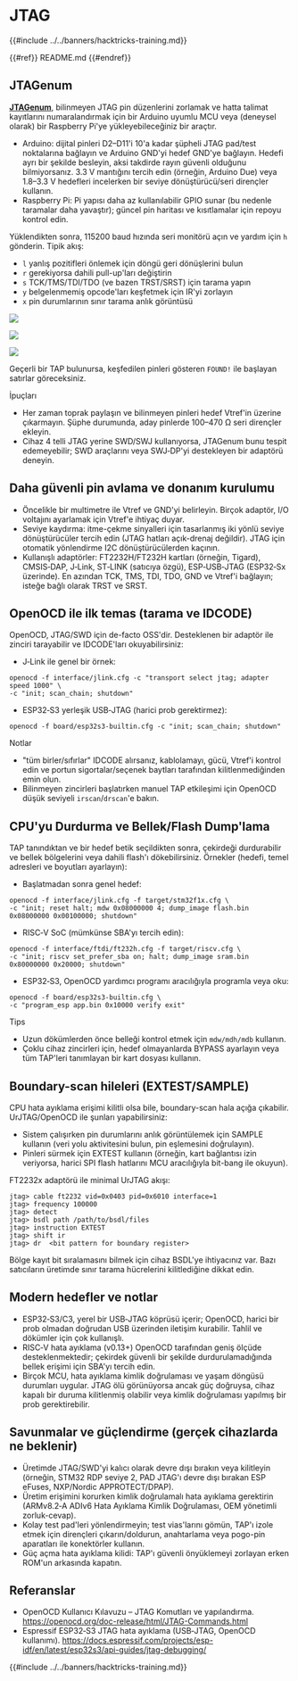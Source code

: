 # JTAG

{{#include ../../banners/hacktricks-training.md}}

{{#ref}}
README.md
{{#endref}}

## JTAGenum

[**JTAGenum**](https://github.com/cyphunk/JTAGenum), bilinmeyen JTAG pin düzenlerini zorlamak ve hatta talimat kayıtlarını numaralandırmak için bir Arduino uyumlu MCU veya (deneysel olarak) bir Raspberry Pi'ye yükleyebileceğiniz bir araçtır.

- Arduino: dijital pinleri D2–D11'i 10'a kadar şüpheli JTAG pad/test noktalarına bağlayın ve Arduino GND'yi hedef GND'ye bağlayın. Hedefi ayrı bir şekilde besleyin, aksi takdirde rayın güvenli olduğunu bilmiyorsanız. 3.3 V mantığını tercih edin (örneğin, Arduino Due) veya 1.8–3.3 V hedefleri incelerken bir seviye dönüştürücü/seri dirençler kullanın.
- Raspberry Pi: Pi yapısı daha az kullanılabilir GPIO sunar (bu nedenle taramalar daha yavaştır); güncel pin haritası ve kısıtlamalar için repoyu kontrol edin.

Yüklendikten sonra, 115200 baud hızında seri monitörü açın ve yardım için `h` gönderin. Tipik akış:

- `l` yanlış pozitifleri önlemek için döngü geri dönüşlerini bulun
- `r` gerekiyorsa dahili pull-up'ları değiştirin
- `s` TCK/TMS/TDI/TDO (ve bazen TRST/SRST) için tarama yapın
- `y` belgelenmemiş opcode'ları keşfetmek için IR'yi zorlayın
- `x` pin durumlarının sınır tarama anlık görüntüsü

![](<../../images/image (939).png>)

![](<../../images/image (578).png>)

![](<../../images/image (774).png>)

Geçerli bir TAP bulunursa, keşfedilen pinleri gösteren `FOUND!` ile başlayan satırlar göreceksiniz.

İpuçları
- Her zaman toprak paylaşın ve bilinmeyen pinleri hedef Vtref'in üzerine çıkarmayın. Şüphe durumunda, aday pinlerde 100–470 Ω seri dirençler ekleyin.
- Cihaz 4 telli JTAG yerine SWD/SWJ kullanıyorsa, JTAGenum bunu tespit edemeyebilir; SWD araçlarını veya SWJ‑DP'yi destekleyen bir adaptörü deneyin.

## Daha güvenli pin avlama ve donanım kurulumu

- Öncelikle bir multimetre ile Vtref ve GND'yi belirleyin. Birçok adaptör, I/O voltajını ayarlamak için Vtref'e ihtiyaç duyar.
- Seviye kaydırma: itme-çekme sinyalleri için tasarlanmış iki yönlü seviye dönüştürücüler tercih edin (JTAG hatları açık-drenaj değildir). JTAG için otomatik yönlendirme I2C dönüştürücülerden kaçının.
- Kullanışlı adaptörler: FT2232H/FT232H kartları (örneğin, Tigard), CMSIS‑DAP, J‑Link, ST‑LINK (satıcıya özgü), ESP‑USB‑JTAG (ESP32‑Sx üzerinde). En azından TCK, TMS, TDI, TDO, GND ve Vtref'i bağlayın; isteğe bağlı olarak TRST ve SRST.

## OpenOCD ile ilk temas (tarama ve IDCODE)

OpenOCD, JTAG/SWD için de-facto OSS'dir. Desteklenen bir adaptör ile zinciri tarayabilir ve IDCODE'ları okuyabilirsiniz:

- J‑Link ile genel bir örnek:
```
openocd -f interface/jlink.cfg -c "transport select jtag; adapter speed 1000" \
-c "init; scan_chain; shutdown"
```
- ESP32‑S3 yerleşik USB‑JTAG (harici prob gerektirmez):
```
openocd -f board/esp32s3-builtin.cfg -c "init; scan_chain; shutdown"
```
Notlar
- "tüm birler/sıfırlar" IDCODE alırsanız, kablolamayı, gücü, Vtref'i kontrol edin ve portun sigortalar/seçenek baytları tarafından kilitlenmediğinden emin olun.
- Bilinmeyen zincirleri başlatırken manuel TAP etkileşimi için OpenOCD düşük seviyeli `irscan`/`drscan`'e bakın.

## CPU'yu Durdurma ve Bellek/Flash Dump'lama

TAP tanındıktan ve bir hedef betik seçildikten sonra, çekirdeği durdurabilir ve bellek bölgelerini veya dahili flash'ı dökebilirsiniz. Örnekler (hedefi, temel adresleri ve boyutları ayarlayın):

- Başlatmadan sonra genel hedef:
```
openocd -f interface/jlink.cfg -f target/stm32f1x.cfg \
-c "init; reset halt; mdw 0x08000000 4; dump_image flash.bin 0x08000000 0x00100000; shutdown"
```
- RISC‑V SoC (mümkünse SBA'yı tercih edin):
```
openocd -f interface/ftdi/ft232h.cfg -f target/riscv.cfg \
-c "init; riscv set_prefer_sba on; halt; dump_image sram.bin 0x80000000 0x20000; shutdown"
```
- ESP32‑S3, OpenOCD yardımcı programı aracılığıyla programla veya oku:
```
openocd -f board/esp32s3-builtin.cfg \
-c "program_esp app.bin 0x10000 verify exit"
```
Tips
- Uzun dökümlerden önce belleği kontrol etmek için `mdw/mdh/mdb` kullanın.
- Çoklu cihaz zincirleri için, hedef olmayanlarda BYPASS ayarlayın veya tüm TAP'leri tanımlayan bir kart dosyası kullanın.

## Boundary-scan hileleri (EXTEST/SAMPLE)

CPU hata ayıklama erişimi kilitli olsa bile, boundary-scan hala açığa çıkabilir. UrJTAG/OpenOCD ile şunları yapabilirsiniz:
- Sistem çalışırken pin durumlarını anlık görüntülemek için SAMPLE kullanın (veri yolu aktivitesini bulun, pin eşlemesini doğrulayın).
- Pinleri sürmek için EXTEST kullanın (örneğin, kart bağlantısı izin veriyorsa, harici SPI flash hatlarını MCU aracılığıyla bit-bang ile okuyun).

FT2232x adaptörü ile minimal UrJTAG akışı:
```
jtag> cable ft2232 vid=0x0403 pid=0x6010 interface=1
jtag> frequency 100000
jtag> detect
jtag> bsdl path /path/to/bsdl/files
jtag> instruction EXTEST
jtag> shift ir
jtag> dr  <bit pattern for boundary register>
```
Bölge kayıt bit sıralamasını bilmek için cihaz BSDL'ye ihtiyacınız var. Bazı satıcıların üretimde sınır tarama hücrelerini kilitlediğine dikkat edin.

## Modern hedefler ve notlar

- ESP32‑S3/C3, yerel bir USB‑JTAG köprüsü içerir; OpenOCD, harici bir prob olmadan doğrudan USB üzerinden iletişim kurabilir. Tahlil ve dökümler için çok kullanışlı.
- RISC‑V hata ayıklama (v0.13+) OpenOCD tarafından geniş ölçüde desteklenmektedir; çekirdek güvenli bir şekilde durdurulamadığında bellek erişimi için SBA'yı tercih edin.
- Birçok MCU, hata ayıklama kimlik doğrulaması ve yaşam döngüsü durumları uygular. JTAG ölü görünüyorsa ancak güç doğruysa, cihaz kapalı bir duruma kilitlenmiş olabilir veya kimlik doğrulaması yapılmış bir prob gerektirebilir.

## Savunmalar ve güçlendirme (gerçek cihazlarda ne beklenir)

- Üretimde JTAG/SWD'yi kalıcı olarak devre dışı bırakın veya kilitleyin (örneğin, STM32 RDP seviye 2, PAD JTAG'ı devre dışı bırakan ESP eFuses, NXP/Nordic APPROTECT/DPAP).
- Üretim erişimini korurken kimlik doğrulamalı hata ayıklama gerektirin (ARMv8.2‑A ADIv6 Hata Ayıklama Kimlik Doğrulaması, OEM yönetimli zorluk-cevap).
- Kolay test pad'leri yönlendirmeyin; test vias'larını gömün, TAP'ı izole etmek için dirençleri çıkarın/doldurun, anahtarlama veya pogo-pin aparatları ile konektörler kullanın.
- Güç açma hata ayıklama kilidi: TAP'ı güvenli önyüklemeyi zorlayan erken ROM'un arkasında kapatın.

## Referanslar

- OpenOCD Kullanıcı Kılavuzu – JTAG Komutları ve yapılandırma. https://openocd.org/doc-release/html/JTAG-Commands.html
- Espressif ESP32‑S3 JTAG hata ayıklama (USB‑JTAG, OpenOCD kullanımı). https://docs.espressif.com/projects/esp-idf/en/latest/esp32s3/api-guides/jtag-debugging/

{{#include ../../banners/hacktricks-training.md}}

